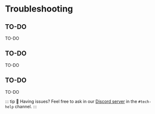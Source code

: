# Troubleshooting

## TO-DO
TO-DO

## TO-DO
TO-DO

## TO-DO
TO-DO

::: tip
💬 Having issues? Feel free to ask in our [Discord server](https://mcsrranked.com/discord) in the <code>#tech-help</code> channel.
:::
